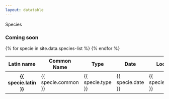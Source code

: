 ```yaml
---
layout: datatable
---
```

Species

### Coming soon


<table id="datatable">
 <thead>
    <tr>
      <th scope="col">Latin name</th>
      <th scope="col">Common Name</th>
      <th scope="col">Type</th>
      <th scope="col">Date</th>
      <th scope="col">Location</th>
      <th scope="col">Grid reference</th>
      <th scope="col">Number</th>
      <th scope="col">Notes</th>
    </tr>
  </thead>
  <tbody>
  {% for specie in site.data.species-list %}
    <tr>
      <th>
        {{ specie.latin }}
      </th>
      <td>
        {{ specie.common }}
      </td>
      <td>
        {{ specie.type }}
      </td>
      <td>
        {{ specie.date }}
      </td>
      <td>
        {{ specie.location }}
      </td>
      <td>
        {{ specie.grid }}
      </td>
      <td>
        {{ specie.number }}
      </td>
      <td>
        {{ specie.notes }}
      </td>
    </tr>
  {% endfor %}
  </tbody>
</table>
